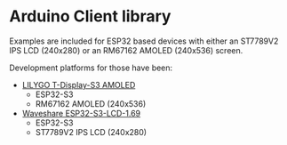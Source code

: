 # Arduino Client library

Examples are included for ESP32 based devices with either an ST7789V2 IPS LCD (240x280) or an RM67162 AMOLED (240x536) screen.

Development platforms for those have been:
- [LILYGO T-Display-S3 AMOLED](https://lilygo.cc/products/t-display-s3-amoled)
  - ESP32-S3
  - RM67162 AMOLED (240x536)
- [Waveshare ESP32-S3-LCD-1.69](https://www.waveshare.com/wiki/ESP32-S3-LCD-1.69)
  - ESP32-S3
  - ST7789V2 IPS LCD (240x280)

